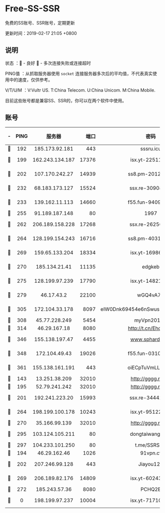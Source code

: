 # Free-SS-SSR

免费的SS账号、SSR账号，定期更新

更新时间：2019-02-17 21:05 +0800

## 说明

状态     ：🙂 - 良好 🙁 - 多次连接失败或连接超时

PING值   ：从抓取服务器使用 `socket` 连接服务器多次后的平均值，不代表真实使用中的速度，仅供参考。

V/T/U/M  ：V:Vultr US. T:China Telecom. U:China Unicom. M:China Mobile.

目前这些账号都是兼容SS、SSR的，你可以在两个软件中使用。

## 账号

|-|PING|服务器|端口|密码|加密方式|区域|V/T/U/M|
|:----:|:----:|:-----:|-----:|:----:|:----:|:----:|:----:|
|🙂|192|185.173.92.181|443|sssru.icu|rc4-md5|RU|9↑/9↑/9↑/9↑|
|🙂|199|162.243.134.187|17376|isx.yt-22511137|aes-256-cfb|US|10↑/10↑/10↑/10↑|
|🙂|202|107.170.242.27|14939|ss8.pm-20121977|aes-256-cfb|US|10↑/10↑/10↑/10↑|
|🙂|232|68.183.173.127|15524|ssx.re-30908563|aes-256-cfb|US|8↑/8↑/8↑/8↑|
|🙂|233|139.162.11.113|14660|f55.fun-94092680|aes-256-cfb|SG|10↑/10↑/10↑/10↑|
|🙂|255|91.189.187.148|80|1997|chacha20|US|10↑/9↑/9↑/9↑|
|🙂|262|206.189.158.228|17268|ssx.re-26256938|aes-256-cfb|SG|8↑/8↑/8↑/8↑|
|🙂|264|128.199.154.243|16716|ss8.pm-40312717|aes-256-cfb|SG|10↑/10↑/10↑/10↑|
|🙂|269|159.65.133.204|18334|isx.yt-16986741|aes-256-cfb|SG|10↑/10↑/10↑/10↑|
|🙂|270|185.134.21.41|11135|edgkeb|aes-256-cfb|GB|10↑/10↑/10↑/10↑|
|🙂|275|128.199.97.239|17790|isx.yt-14821817|aes-256-cfb|SG|10↑/10↑/10↑/10↑|
|🙂|279|46.17.43.2|22100|wGQ4vA7D|aes-256-gcm|RU|1↑/10↑/10↑/10↑|
|🙂|305|172.104.33.178|8097|eIW0Dnk69454e6nSwuspv9DmS201tQ0D|aes-256-cfb|SG|10↑/10↑/10↑/10↑|
|🙂|308|45.77.228.249|5454|myVpn2019[]|rc4-md5|GB|10↑/10↑/10↑/10↑|
|🙂|314|46.29.167.18|8080|http://t.cn/EhdmTxe|rc4-md5|RU|10↑/10↑/10↑/10↑|
|🙂|346|155.138.197.47|4455|www.sphard.com|aes-256-cfb|US|7↑/10↑/10↑/10↑|
|🙂|348|172.104.49.43|19026|f55.fun-03102738|aes-256-cfb|SG|8↑/8↑/8↑/8↑|
|🙂|361|155.138.161.191|443|oiECpTuVmLLxk4Ts|aes-256-cfb|US|8↑/10↑/10↑/10↑|
|🙂|143|13.251.38.209|32010|http://gggg.rocks|chacha20|SG|10↑/10↑/10↑/10↑|
|🙂|195|52.79.241.242|32010|http://gggg.rocks|chacha20|KR|10↑/9↑/10↑/10↑|
|🙂|201|192.241.223.20|15993|ssx.re-34442066|aes-256-cfb|US|8↑/8↑/8↑/8↑|
|🙂|264|198.199.100.178|10243|isx.yt-95122383|aes-256-cfb|US|10↑/10↑/10↑/10↑|
|🙂|270|35.166.99.139|32010|http://gggg.rocks|chacha20|US|10↑/9↑/9↑/10↑|
|🙂|295|103.124.105.211|80|dongtaiwang.com|aes-256-cfb|US|10↑/10↑/10↑/10↑|
|🙂|297|104.233.101.250|80|t.me/SSRSUB|rc4-md5|CA|10↑/10↑/10↑/10↑|
|🙂|194|46.29.162.46|1026|91vpn.cf|rc4-md5|RU|9↑/10↑/9↑/10↑|
|🙂|202|207.246.99.128|443|Jiayou123|aes-256-cfb|US|10↑/9↑/10↑/10↑|
|🙂|269|206.189.82.176|14809|isx.yt-60243867|aes-256-cfb|SG|10↑/10↑/10↑/10↑|
|🙂|272|185.243.57.36|8080|PCHQ2E|rc4-md5|US|10↑/9↑/9↑/10↑|
|🙁|0|198.199.97.237|10004|isx.yt-71710989|aes-256-cfb|US|10↑/10↑/10↑/10↑|

